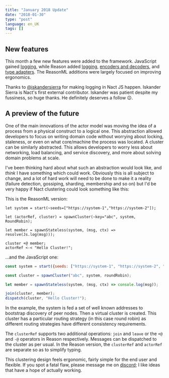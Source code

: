 ```yaml
---
title: "January 2018 Update"
date: "2018-01-30"
type: "post"
language: en_UK
tags: []    
---
```

## New features

This month a few new features were added to the framework. JavaScript gained [logging](https://nact.io/lesson/javascript/logging-and-monitoring),
while Reason added [logging](https://nact.io/lesson/reasonml/logging-and-monitoring), [encoders and decoders](https://nact.io/lesson/reasonml/decoders-and-encoders), and [type adapters](https://nact.io/lesson/reasonml/adapters). The ReasonML additions were largely focused on improving ergonomics. 

Thanks to [@iskandersierra](https://github.com/iskandersierra/) for making logging in Nact JS happen. Iskander Sierra is Nact's first external contributor. Iskander was patient despite my fussiness, so huge thanks. He definitely deserves a follow 😉. 

## A preview of the future

One of the main innovations of the actor model was moving the idea of a process from a physical construct to a logical one. This abstraction allowed developers to focus on writing domain code without worrying about locking, staleness, or even on what core/machine the process was located. A cluster can be similarly abstracted. This allows developers to worry less about networking, load balancing, and service discovery, and more about solving domain problems at scale. 

I've been thinking hard about what such an abstraction would look like, and *think* I have something which could work. Obviously this is all subject to change, and a lot of hard work will need to be done to make it a reality (failure detection, gossiping, sharding, membership and so on) but I'd be very happy if Nact clustering could look something like this:

This is the ReasonML version:
```reason
let system = start(~seeds=["https://system-1","https://system-2"]);

let (actorRef, cluster) = spawnCluster(~key="abc", system, RoundRobin);

let member = spawnStateless(system, (msg, ctx) => resolve(Js.log(msg)));

cluster +@ member; 
actorRef <-< "Hello Cluster!";
```

...and the JavaScript one:

```javascript
const system = start({seeds: ["https://system-1", "https://system-2", "https://system-3"]});

const cluster = spawnCluster("abc", system, roundRobin);

let member = spawnStateless(system, (msg, ctx) => console.log(msg));

join(cluster, member); 
dispatch(cluster, "Hello Cluster!");
```

In the example, the system is fed a set of well known addresses to bootstrap discovery of peer nodes. 
Then a virtual cluster is created. This cluster has a particular routing strategy (in this case round robin) 
as different routing strategies have different consistency requirements. 

The `clusterRef` supports two additional operations: `join` and `leave` or the `+@` and `-@` operators in Reason respectively. Messages can be dispatched to the cluster as per usual. In the Reason version, the `clusterRef` and 
`actorRef` are separate so as to simplify typing.

This clustering design feels ergonomic, fairly simple for the end user and flexible. If you spot a fatal flaw, please message me on [discord](/community); I like ideas that have a hope of actually working.
